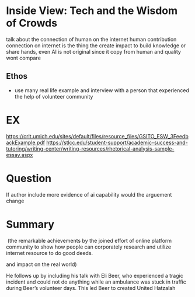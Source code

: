 # Inside View: Tech and the Wisdom of Crowds

talk about the connection of human on the internet
human contribution connection on internet is the thing the create impact to build knowledge or share hands, even AI is not original since it copy from human and quality wont compare

## Ethos
- use many real life example and interview with a person that experienced the help of volunteer community 

# EX
https://crlt.umich.edu/sites/default/files/resource_files/GSITO_ESW_3FeedbackExample.pdf
https://stlcc.edu/student-support/academic-success-and-tutoring/writing-center/writing-resources/rhetorical-analysis-sample-essay.aspx

# Question
If author include more evidence of ai capability would the arguement change

# Summary
 (the remarkable achievements by the joined effort of online platform community to show how people can corporately research and utilize internet resource to do good deeds.  

and impact on the real world)


He follows up by including his talk with Eli Beer, who experienced a tragic incident and could not do anything while an ambulance was stuck in traffic during Beer’s volunteer days. This led Beer to created United Hatzalah